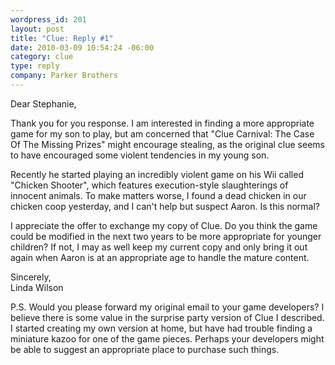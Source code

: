 ```yaml
--- 
wordpress_id: 201
layout: post
title: "Clue: Reply #1"
date: 2010-03-09 10:54:24 -06:00
category: clue
type: reply
company: Parker Brothers
---
```

Dear Stephanie, 

Thank you for you response.  I am interested in finding a more appropriate game for my son to play, but am concerned that "Clue Carnival: The Case Of The Missing Prizes" might encourage stealing, as the original clue seems to have encouraged some violent tendencies in my young son.

Recently he started playing an incredibly violent game on his Wii called "Chicken Shooter", which features execution-style slaughterings of innocent animals. To make matters worse, I found a dead chicken in our chicken coop yesterday, and I can't help but suspect Aaron. Is this normal?

I appreciate the offer to exchange my copy of Clue.  Do you think the game could be modified in the next two years to be more appropriate for younger children?  If not, I may as well keep my current copy and only bring it out again when Aaron is at an appropriate age to handle the mature content.

Sincerely,    
Linda Wilson

P.S. Would you please forward my original email to your game developers?  I believe there is some value in the surprise party version of Clue I described.  I started creating my own version at home, but have had trouble finding a miniature kazoo for one of the game pieces. Perhaps your developers might be able to suggest an appropriate place to purchase such things.
